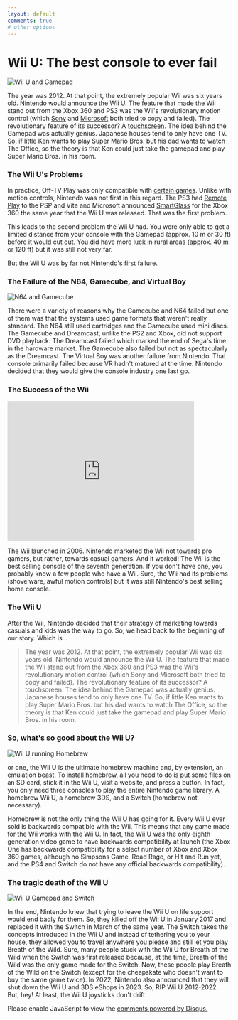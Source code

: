 ```yaml
---
layout: default
comments: true
# other options
---
```


# Wii U: The best console to ever fail

![Wii U and Gamepad](https://cdn02.nintendo-europe.com/media/images/10_share_images/systems_11/wii_u_11/H2x1_generic_WiiU_image1280w.jpg)

The year was 2012. At that point, the extremely popular Wii was six years old. Nintendo would announce the Wii U. The feature that made the Wii stand out from the Xbox 360 and PS3 was the Wii's revolutionary motion control (which [Sony](https://en.wikipedia.org/wiki/PlayStation_Move) and [Microsoft](https://en.wikipedia.org/wiki/Kinect) both tried to copy and failed). The revolutionary feature of its successor? A [touchscreen](https://en.wikipedia.org/wiki/Wii_U_GamePad). The idea behind the Gamepad was actually genius. Japanese houses tend to only have one TV. So, if little Ken wants to play Super Mario Bros. but his dad wants to watch The Office, so the theory is that Ken could just take the gamepad and play Super Mario Bros. in his room.

### The Wii U's Problems

In practice, Off-TV Play was only compatible with [certain games](https://en.wikipedia.org/wiki/Off-TV_Play#List_of_Off-TV_Play_compatible_software). Unlike with motion controls, Nintendo was not first in this regard. The PS3 had [Remote Play](https://en.wikipedia.org/wiki/Remote_Play) to the PSP and Vita and Microsoft announced [SmartGlass](https://en.wikipedia.org/wiki/Xbox_(app)#History) for the Xbox 360 the same year that the Wii U was released. That was the first problem.

This leads to the second problem the Wii U had. You were only able to get a limited distance from your console with the Gamepad (approx. 10 m or 30 ft) before it would cut out. You did have more luck in rural areas (approx. 40 m or 120 ft) but it was still not very far.

But the Wii U was by far not Nintendo's first failure.

### The Failure of the N64, Gamecube, and Virtual Boy

![N64 and Gamecube](https://i.imgur.com/HlYWmEQ.jpg)

There were a variety of reasons why the Gamecube and N64 failed but one of them was that the systems used game formats that weren't really standard. The N64 still used cartridges and the Gamecube used mini discs. The Gamecube and Dreamcast, unlike the PS2 and Xbox, did not support DVD playback. The Dreamcast failed which marked the end of Sega's time in the hardware market. The Gamecube also failed but not as spectacularly as the Dreamcast. The Virtual Boy was another failure from Nintendo. That console primarily failed because VR hadn't matured at the time. Nintendo decided that they would give the console industry one last go.

### The Success of the Wii

<iframe width="420" height="315" src="https://youtu.be/Bygdnz2gZIQ" frameborder="0" allowfullscreen></iframe>

The Wii launched in 2006. Nintendo marketed the Wii not towards pro gamers, but rather, towards casual gamers. And it worked! The Wii is the best selling console of the seventh generation. If you don't have one, you probably know a few people who have a Wii. Sure, the Wii had its problems (shovelware, awful motion controls) but it was still Nintendo's best selling home console.

### The Wii U

After the Wii, Nintendo decided that their strategy of marketing towards casuals and kids was the way to go. So, we head back to the beginning of our story. Which is...

> The year was 2012. At that point, the extremely popular Wii was six years old. Nintendo would announce the Wii U. The feature that made the Wii stand out from the Xbox 360 and PS3 was the Wii's revolutionary motion control (which Sony and Microsoft both tried to copy and failed). The revolutionary feature of its successor? A touchscreen. The idea behind the Gamepad was actually genius. Japanese houses tend to only have one TV. So, if little Ken wants to play Super Mario Bros. but his dad wants to watch The Office, so the theory is that Ken could just take the gamepad and play Super Mario Bros. in his room.

### So, what's so good about the Wii U?

![Wii U running Homebrew](https://static1.makeuseofimages.com/wp-content/uploads/2019/10/wii-u-homebrew.jpg)

or one, the Wii U is the ultimate homebrew machine and, by extension, an emulation beast. To install homebrew, all you need to do is put some files on an SD card, stick it in the Wii U, visit a website, and press a button. In fact, you only need three consoles to play the entire Nintendo game library. A homebrew Wii U, a homebrew 3DS, and a Switch (homebrew not necessary).

Homebrew is not the only thing the Wii U has going for it. Every Wii U ever sold is backwards compatible with the Wii. This means that any game made for the Wii works with the Wii U. In fact, the Wii U was the only eighth generation video game to have backwards compatibility at launch (the Xbox One has backwards compatibility for a select number of Xbox and Xbox 360 games, although no Simpsons Game, Road Rage, or Hit and Run yet, and the PS4 and Switch do not have any official backwards compatibility).

### The tragic death of the Wii U

![Wii U Gamepad and Switch](https://cdn.vox-cdn.com/thumbor/WtvBbZoaCR8SLYrGUW6WOnjHj6E=/0x0:1200x800/1200x800/filters:focal(504x304:696x496)/cdn.vox-cdn.com/uploads/chorus_image/image/53052845/Screen_Shot_2017_02_02_at_16.06.36.0.png)

In the end, Nintendo knew that trying to leave the Wii U on life support would end badly for them. So, they killed off the Wii U in January 2017 and replaced it with the Switch in March of the same year. The Switch takes the concepts introduced in the Wii U and instead of tethering you to your house, they allowed you to travel anywhere you please and still let you play Breath of the Wild. Sure, many people stuck with the Wii U for Breath of the Wild when the Switch was first released because, at the time, Breath of the Wild was the only game made for the Switch. Now, these people play Breath of the Wild on the Switch (except for the cheapskate who doesn't want to buy the same game twice). In 2022, Nintendo also announced that they will shut down the Wii U and 3DS eShops in 2023. So, RIP Wii U 2012-2022. But, hey! At least, the Wii U joysticks don't drift.

<div id="disqus_thread"></div>
<script>
    /**
    *  RECOMMENDED CONFIGURATION VARIABLES: EDIT AND UNCOMMENT THE SECTION BELOW TO INSERT DYNAMIC VALUES FROM YOUR PLATFORM OR CMS.
    *  LEARN WHY DEFINING THESE VARIABLES IS IMPORTANT: https://disqus.com/admin/universalcode/#configuration-variables    */
    /*
    var disqus_config = function () {
    this.page.url = PAGE_URL;  // Replace PAGE_URL with your page's canonical URL variable
    this.page.identifier = PAGE_IDENTIFIER; // Replace PAGE_IDENTIFIER with your page's unique identifier variable
    };
    */
    (function() { // DON'T EDIT BELOW THIS LINE
    var d = document, s = d.createElement('script');
    s.src = 'https://thatocelot.disqus.com/embed.js';
    s.setAttribute('data-timestamp', +new Date());
    (d.head || d.body).appendChild(s);
    })();
</script>
<noscript>Please enable JavaScript to view the <a href="https://disqus.com/?ref_noscript">comments powered by Disqus.</a></noscript>
